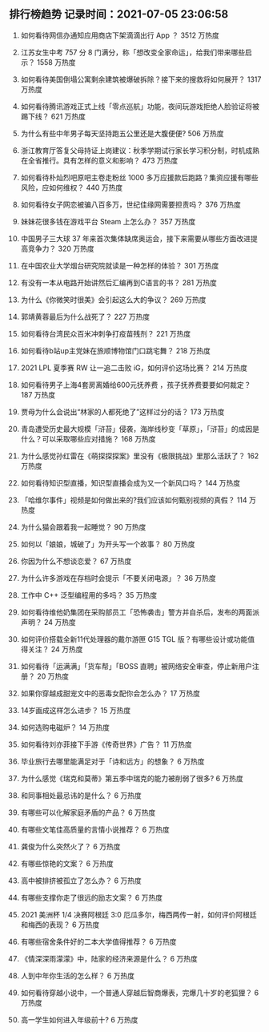 
## 排行榜趋势 记录时间：2021-07-05 23:06:58
  
  1. 如何看待网信办通知应用商店下架滴滴出行 App ？ 3512 万热度
    
  2. 江苏女生中考 757 分 8 门满分，称「想改变全家命运」，给我们带来哪些启示？ 1558 万热度
    
  3. 如何看待美国倒塌公寓剩余建筑被爆破拆除？接下来的搜救将如何展开？ 1317 万热度
    
  4. 如何看待腾讯游戏正式上线「零点巡航」功能，夜间玩游戏拒绝人脸验证将被踢下线？ 621 万热度
    
  5. 为什么有些中年男子每天坚持跑五公里还是大腹便便? 506 万热度
    
  6. 浙江教育厅答复父母持证上岗建议：秋季学期试行家长学习积分制，时机成熟在全省推行。具有怎样的意义和影响？ 473 万热度
    
  7. 如何看待朴灿烈吧原吧主卷走粉丝 1000 多万应援款后跑路？集资应援有哪些风险，应如何维权？ 440 万热度
    
  8. 如何看待女子网恋被骗八百多万，世纪佳缘网需要担责吗？ 376 万热度
    
  9. 妹妹花很多钱在游戏平台 Steam 上怎么办？ 357 万热度
    
  10. 中国男子三大球 37 年来首次集体缺席奥运会，接下来需要从哪些方面改进提高竞争力？ 320 万热度
    
  11. 在中国农业大学烟台研究院就读是一种怎样的体验？ 301 万热度
    
  12. 有没有一本从电路开始讲然后汇编再到C语言的书？ 281 万热度
    
  13. 为什么《你微笑时很美》会引起这么大的争议？ 269 万热度
    
  14. 郭靖黄蓉最后为什么战死了？ 227 万热度
    
  15. 如何看待台湾民众百米冲刺争打疫苗残剂？ 221 万热度
    
  16. 如何看待b站up主党妹在旅顺博物馆门口跳宅舞？ 218 万热度
    
  17. 2021 LPL 夏季赛 RW 让一追二击败 iG，如何评价这场比赛？ 214 万热度
    
  18. 如何看待男子上海4套房离婚给600元抚养费 ，孩子抚养费要要如何裁定？ 187 万热度
    
  19. 贾母为什么会说出“林家的人都死绝了”这样过分的话？ 173 万热度
    
  20. 青岛遭受历史最大规模「浒苔」侵袭，海岸线秒变「草原」，「浒苔」的成因是什么？可以采取哪些应对措施？ 168 万热度
    
  21. 为什么感觉孙红雷在《萌探探探案》里没有《极限挑战》里那么活跃了？ 162 万热度
    
  22. 如何看待知识型直播，知识型直播会成为又一个新风口吗？ 144 万热度
    
  23. 「哈维尔事件」视频是如何做出来的?我们应该如何甄别视频的真假？ 114 万热度
    
  24. 为什么猫会跟着我一起睡觉？ 90 万热度
    
  25. 如何以「娘娘，城破了」为开头写一个故事？ 80 万热度
    
  26. 你因为什么不想谈恋爱？ 67 万热度
    
  27. 为什么许多游戏在存档时会提示「不要关闭电源」？ 36 万热度
    
  28. 工作中 C++ 泛型编程用的多吗？ 35 万热度
    
  29. 如何看待维他奶集团在采购部员工「恐怖袭击」警方并自杀后，发布的两面派声明？ 24 万热度
    
  30. 如何评价搭载全新11代处理器的戴尔游匣 G15 TGL 版？有哪些设计或功能值得关注？ 24 万热度
    
  31. 如何看待「运满满」「货车帮」「BOSS 直聘」被网络安全审查，停止新用户注册？ 20 万热度
    
  32. 如果你穿越成甜宠文中的恶毒女配你会怎么办？ 17 万热度
    
  33. 14岁画成这样怎么进步？ 15 万热度
    
  34. 如何选购电磁炉？ 14 万热度
    
  35. 如何看待刘亦菲接下手游《传奇世界》广告？ 11 万热度
    
  36. 毕业旅行去哪里能满足对于「诗和远方」的想象？ 6 万热度
    
  37. 为什么感觉《瑞克和莫蒂》第五季中瑞克的能力被削弱了很多? 6 万热度
    
  38. 和同事相处最忌讳的是什么？ 6 万热度
    
  39. 有哪些可以化解家庭矛盾的产品？ 6 万热度
    
  40. 有哪些文笔佳高质量的言情小说推荐？ 6 万热度
    
  41. 龚俊为什么突然火了？ 6 万热度
    
  42. 有哪些惊艳的文案？ 6 万热度
    
  43. 高中被排挤被孤立了怎么办？ 6 万热度
    
  44. 有哪些支撑你走了很远的励志文案？ 6 万热度
    
  45. 2021 美洲杯 1/4 决赛阿根廷 3:0 厄瓜多尔，梅西两传一射，如何评价阿根廷和梅西的表现？ 6 万热度
    
  46. 有哪些宿舍条件好的二本大学值得推荐？ 6 万热度
    
  47. 《情深深雨濛濛》中，陆家的经济来源是什么？ 6 万热度
    
  48. 人到中年你生活的怎么样？ 6 万热度
    
  49. 如何看待穿越小说中，一个普通人穿越后智商爆表，完爆几十岁的老狐狸？ 6 万热度
    
  50. 高一学生如何进入年级前十? 6 万热度
    